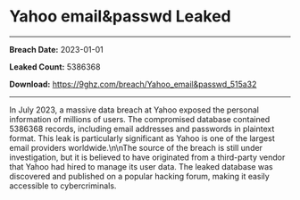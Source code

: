 # Yahoo email&passwd Leaked

------------
**Breach Date:** 2023-01-01

**Leaked Count:** 5386368

**Download:** https://9ghz.com/breach/Yahoo_email&passwd_515a32

------------
In July 2023, a massive data breach at Yahoo exposed the personal information of millions of users. The compromised database contained 5386368 records, including email addresses and passwords in plaintext format. This leak is particularly significant as Yahoo is one of the largest email providers worldwide.\n\nThe source of the breach is still under investigation, but it is believed to have originated from a third-party vendor that Yahoo had hired to manage its user data. The leaked database was discovered and published on a popular hacking forum, making it easily accessible to cybercriminals.
